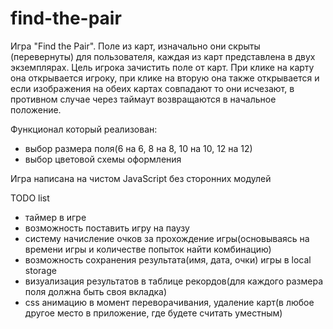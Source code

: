 # find-the-pair

Игра "Find the Pair".
Поле из карт, изначально они скрыты (перевернуты) для пользователя, каждая из карт представлена в двух экземплярах. Цель игрока зачистить поле от карт. При клике на карту она открывается игроку, при клике на вторую она также открывается и если изображения на обеих картах совпадают то они исчезают, в противном случае через таймаут возвращаются в начальное положение.

Функционал который реализован:
- выбор размера поля(6 на 6, 8 на 8, 10 на 10, 12 на 12)
- выбор цветовой схемы оформления

Игра написана на чистом JavaScript без сторонних модулей

TODO list
- таймер в игре
- возможность поставить игру на паузу
- систему начисление очков за прохождение игры(основываясь на времени игры и количестве попыток найти комбинацию)
- возможность сохранения результата(имя, дата, очки) игры в local storage
- визуализация результатов в таблице рекордов(для каждого размера поля должна быть своя вкладка)
- css анимацию в момент переворачивания, удаление карт(в любое другое место в приложение, где будете считать уместным)